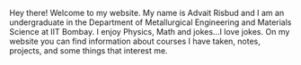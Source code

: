 Hey there! Welcome to my website. My name is Advait Risbud and I am an undergraduate in the Department of Metallurgical Engineering and Materials Science at IIT Bombay. I enjoy Physics, Math and jokes...I love jokes. On my website you can find information about courses I have taken, notes, projects, and some things that interest me.

